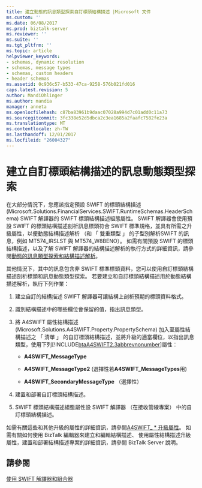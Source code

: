 ```yaml
---
title: 建立動態的訊息類型探索自訂標頭結構描述 |Microsoft 文件
ms.custom: ''
ms.date: 06/08/2017
ms.prod: biztalk-server
ms.reviewer: ''
ms.suite: ''
ms.tgt_pltfrm: ''
ms.topic: article
helpviewer_keywords:
- schemas, dynamic resolution
- schemas, message types
- schemas, custom headers
- header schemas
ms.assetid: 0c936c57-b533-47ca-9258-576b021fd016
caps.latest.revision: 5
author: MandiOhlinger
ms.author: mandia
manager: anneta
ms.openlocfilehash: c87ba83961b9daac07028a994d7c01add0c11a73
ms.sourcegitcommit: 3fc338e52d5dbca2c3ea1685a2faafc7582fe23a
ms.translationtype: MT
ms.contentlocale: zh-TW
ms.lasthandoff: 12/01/2017
ms.locfileid: "26004327"
---
```

# <a name="creating-custom-header-schemas-for-dynamic-message-type-discovery"></a>建立自訂標頭結構描述的訊息動態類型探索
在大部分情況下，您應該指定預設 SWIFT 的標頭結構描述 (Microsoft.Solutions.FinancialServices.SWIFT.RuntimeSchemas.HeaderSchema) SWIFT 解譯器的 SWIFT 標頭結構描述組態屬性。 SWIFT 解譯器會使用預設 SWIFT 的標頭結構描述剖析訊息標頭符合 SWIFT 標準規格，並具有所需之升級屬性，以便動態結構描述解析 （和 「 雙重類型 」 的子型別解析SWIFT 的訊息，例如 MT574_IRSLST 與 MT574_W8BENO）。 如需有關預設 SWIFT 的標頭結構描述，以及了解 SWIFT 解譯器的結構描述解析的執行方式的詳細資訊，請參閱[動態的訊息類型探索和結構描述解析](../../adapters-and-accelerators/accelerator-swift/dynamic-message-type-discovery-and-schema-resolution.md)。  
  
 其他情況下，其中的訊息包含非 SWIFT 標準標頭資料，您可以使用自訂標頭結構描述剖析標頭和訊息動態類型探索。 若要建立和自訂標頭結構描述用於動態結構描述解析，執行下列作業：  
  
1.  建立自訂的結構描述 SWIFT 解譯器可讓結構上剖析預期的標頭資料格式。  
  
2.  識別結構描述中的哪些欄位會保留的值，指出訊息類型。  
  
3.  將 A4SWIFT 屬性結構描述 (Microsoft.Solutions.A4SWIFT.Property.PropertySchema) 加入至屬性結構描述之 「 清單 」 的自訂標頭結構描述，並將升級的適當欄位，以指出訊息類型，使用下列[!INCLUDE[btaA4SWIFT2.3abbrevnonumber](../../includes/btaa4swift2-3abbrevnonumber-md.md)]屬性：  
  
    -   **A4SWIFT_MessageType**  
  
    -   **A4SWIFT_MessageType2** (選擇性若**A4SWIFT_MessageTypes**用)  
  
    -   **A4SWIFT_SecondaryMessageType** （選擇性）  
  
4.  建置和部署自訂標頭結構描述。  
  
5.  SWIFT 標頭結構描述組態屬性設 SWIFT 解譯器 （在接收管線專案） 中的自訂標頭結構描述。  
  
 如需有關這些和其他升級的屬性的詳細資訊，請參閱[A4SWIFT_ * 升級屬性](../../adapters-and-accelerators/accelerator-swift/a4swift-promoted-properties.md)。 如需有關如何使用 BizTalk 編輯器來建立和編輯結構描述、 使用屬性結構描述升級屬性，建置和部署結構描述專案的詳細資訊，請參閱 BizTalk Server 說明。  
  
## <a name="see-also"></a>請參閱  
 [使用 SWIFT 解譯器和組合器](../../adapters-and-accelerators/accelerator-swift/working-with-the-swift-disassembler-and-assembler.md)